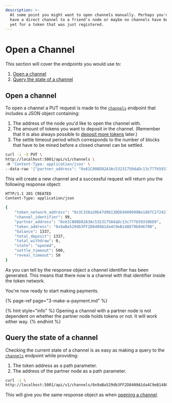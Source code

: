 ```yaml
---
description: >-
  At some point you might want to open channels manually. Perhaps you'd like to
  have a direct channel to a friend's node or maybe no channels have been opened
  yet for a token that was just registered.
---
```


# Open a Channel

This section will cover the endpoints you would use to:

1. [Open a channel](2-open-a-channel.md#open-a-channel)
2. [Query the state of a channel](2-open-a-channel.md#query-the-state-of-a-channel)

## Open a channel

To open a channel a PUT request is made to the [`channels`](../resources/channels.md#create-a-channel) endpoint that includes a JSON object containing:

1. The address of the node you'd like to open the channel with.
2. The amount of tokens you want to deposit in the channel. \(Remember that it is also always possible to [deposit more tokens](3-deposit.md) later.\)
3. The settle timeout period which corresponds to the number of blocks that have to be mined before a closed channel can be settled.

```bash
curl -i -X PUT \
http://localhost:5001/api/v1/channels \
-H 'Content-Type: application/json' \
--data-raw '{"partner_address": "0x61C808D82A3Ac53231750daDc13c777b59310bD9", "token_address": "0x9aBa529db3FF2D8409A1da4C9eB148879b046700", "total_deposit": 1337, "settle_timeout": 500}'
```

This will create a new channel and a successful request will return you the following response object:

```bash
HTTP/1.1 201 CREATED
Content-Type: application/json

{
    "token_network_address": "0x3C158a20b47d9613DDb9409099Be186fC272421a",
    "channel_identifier": 99,
    "partner_address": "0x61C808D82A3Ac53231750daDc13c777b59310bD9",
    "token_address": "0x9aBa529db3FF2D8409A1da4C9eB148879b046700",
    "balance": 1337,
    "total_deposit": 1337,
    "total_withdraw": 0,
    "state": "opened",
    "settle_timeout": 500,
    "reveal_timeout": 50
}
```

As you can tell by the response object a channel identifier has been generated. This means that there now is a channel with that identifier inside the token network.

You're now ready to start making payments.

{% page-ref page="3-make-a-payment.md" %}

{% hint style="info" %}
Opening a channel with a partner node is not dependent on whether the partner node holds tokens or not. It will work either way.
{% endhint %}

## Query the state of a channel

Checking the current state of a channel is as easy as making a query to the [`channels`](../resources/channels.md#info-about-one-of-your-channels) endpoint while providing:

1. The token address as a path parameter.
2. The address of the partner node as a path parameter.

```bash
curl -i \
http://localhost:5001/api/v1/channels/0x9aBa529db3FF2D8409A1da4C9eB148879b046700/0x61C808D82A3Ac53231750daDc13c777b59310bD9
```

This will give you the same response object as when [opening a channel](2-open-a-channel.md#open-a-channel).

